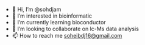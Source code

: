 - 👋 Hi, I’m @sohdjam
- 👀 I’m interested in bioinformatic
- 🌱 I’m currently learning bioconductor
- 💞️ I’m looking to collaborate on lc-Ms data analysis
- 📫 How to reach me soheibdj16@gmail.com

<!---
sohdjam/sohdjam is a ✨ special ✨ repository because its `README.md` (this file) appears on your GitHub profile.
You can click the Preview link to take a look at your changes.
--->
